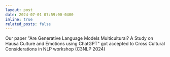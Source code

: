 ```yaml
---
layout: post
date: 2024-07-01 07:59:00-0400
inline: true
related_posts: false
---
```

Our paper "Are Generative Language Models Multicultural? A Study on Hausa Culture and Emotions using ChatGPT" got accepted to Cross Cultural Considerations in NLP workshop (C3NLP 2024)
